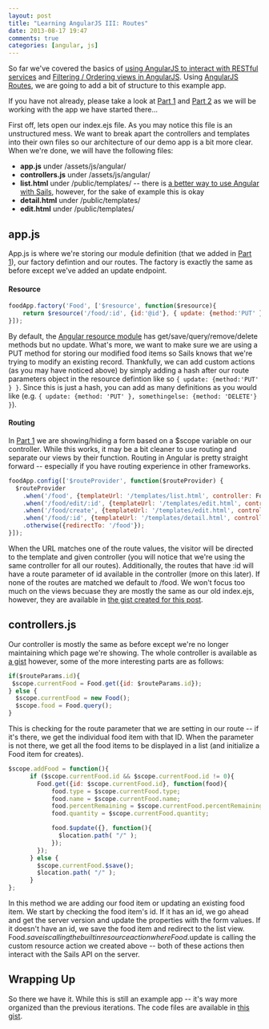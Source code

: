 ```yaml
---
layout: post
title: "Learning AngularJS III: Routes"
date: 2013-08-17 19:47
comments: true
categories: [angular, js]
---
```

So far we've covered the basics of [using AngularJS to interact with RESTful services](http://ryanlanciaux.github.io/blog/2013/06/04/learning-angularjs/) and [Filtering / Ordering views in AngularJS](http://ryanlanciaux.github.io/blog/2013/06/19/angularjs-filtering-slash-ordering/). Using [AngularJS Routes](http://docs.angularjs.org/tutorial/step_07), we are going to add a bit of structure to this example app.

If you have not already, please take a look at [Part 1](http://ryanlanciaux.github.io/blog/2013/06/04/learning-angularjs/) and [Part 2](http://ryanlanciaux.github.io/blog/2013/06/19/angularjs-filtering-slash-ordering/) as we will be working with the app we have started there...

First off, lets open our index.ejs file. As you may notice this file is an unstructured mess. We want to break apart the controllers and templates into their own files so our architecture of our demo app is a bit more clear. When we're done, we will have the following files:

* **app.js** under /assets/js/angular/
* **controllers.js** under /assets/js/angular/
* **list.html** under /public/templates/ -- there is [a better way to use Angular with Sails](https://github.com/balderdashy/sails/issues/273), however, for the sake of example this is okay
* **detail.html** under /public/templates/
* **edit.html** under /public/templates/

## app.js

App.js is where we're storing our module definition (that we added in [Part 1](http://ryanlanciaux.github.io/blog/2013/06/04/learning-angularjs/)), our factory defintion and our routes. The factory is exactly the same as before except we've added an update endpoint.

#### Resource

```javascript
foodApp.factory('Food', ['$resource', function($resource){
    return $resource('/food/:id', {id:'@id'}, { update: {method:'PUT' } } );
}]);
```

By default, the [Angular resource module](http://docs.angularjs.org/api/ngResource.$resource) has get/save/query/remove/delete methods but no update. What's more, we want to make sure we are using a PUT method for storing our modified food items so Sails knows that we're trying to modify an existing record. Thankfully, we can add custom actions (as you may have noticed above) by simply adding a hash after our route parameters object in the resource defintion like so `{ update: {method:'PUT' } }`. Since this is just a hash, you can add as many definitions as you would like (e.g. `{ update: {method: 'PUT' }, somethingelse: {method: 'DELETE'} }`).

#### Routing

In [Part 1](http://ryanlanciaux.github.io/blog/2013/06/04/learning-angularjs/) we are showing/hiding a form based on a $scope variable on our controller. While this works, it may be a bit cleaner to use routing and separate our views by their function. Routing in Angular is pretty straight forward -- especially if you have routing experience in other frameworks.

```javascript
foodApp.config(['$routeProvider', function($routeProvider) {
  $routeProvider
    .when('/food', {templateUrl: '/templates/list.html', controller: FoodController})
    .when('/food/edit/:id', {templateUrl: '/templates/edit.html', controller: FoodController})
    .when('/food/create', {templateUrl: '/templates/edit.html', controller: FoodController})
    .when('/food/:id', {templateUrl: '/templates/detail.html', controller: FoodController})
    .otherwise({redirectTo: '/food'});
}]);
```

When the URL matches one of the route values, the visitor will be directed to the template and given controller (you will notice that we're using the same controller for all our routes). Additionally, the routes that have :id will have a route parameter of id available in the controller (more on this later). If none of the routes are matched we default to /food. We won't focus too much on the views becuase they are mostly the same as our old index.ejs, however, they are available in [the gist created for this post](https://gist.github.com/ryanlanciaux/6257478).

## controllers.js

Our controller is mostly the same as before except we're no longer maintaining which page we're showing. The whole controller is available as [a gist](https://gist.github.com/ryanlanciaux/6257478) however, some of the more interesting parts are as follows:


```javascript
if($routeParams.id){
 $scope.currentFood = Food.get({id: $routeParams.id});
} else {
  $scope.currentFood = new Food();
  $scope.food = Food.query();
}
```
This is checking for the route parameter that we are setting in our route -- if it's there, we get the individual food item with that ID. When the parameter is not there, we get all the food items to be displayed in a list (and initialize a Food item for creates).

```javascript
$scope.addFood = function(){
      if ($scope.currentFood.id && $scope.currentFood.id != 0){
        Food.get({id: $scope.currentFood.id}, function(food){
            food.type = $scope.currentFood.type;
            food.name = $scope.currentFood.name;
            food.percentRemaining = $scope.currentFood.percentRemaining;
            food.quantity = $scope.currentFood.quantity;

            food.$update({}, function(){
              $location.path( "/" );
            });
        });
      } else {
        $scope.currentFood.$save();
        $location.path( "/" );
      }
};
```
In this method we are adding our food item or updating an existing food item. We start by checking the food item's id. If it has an id, we go ahead and get the server version and update the properties with the form values. If it doesn't have an id, we save the food item and redirect to the list view. Food.$save is calling the built in resource action where Food.$update is calling the custom resource action we created above -- both of these actions then interact with the Sails API on the server.

## Wrapping Up

So there we have it. While this is still an example app -- it's way more organized than the previous iterations. The code files are available in [this gist](https://gist.github.com/ryanlanciaux/6257478).